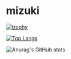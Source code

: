 # mizuki

[![trophy](https://github-profile-trophy.vercel.app/?username=Mizuki-OHASHI)](https://github.com/ryo-ma/github-profile-trophy)

[![Top Langs](https://github-readme-stats.vercel.app/api/top-langs/?username=Mizuki-OHASHI
)](https://github.com/anuraghazra/github-readme-stats)

![Anurag's GitHub stats](https://github-readme-stats.vercel.app/api?username=Mizuki-OHASHI)
